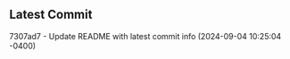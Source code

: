 
## Latest Commit
7307ad7 - Update README with latest commit info (2024-09-04 10:25:04 -0400) <Yunxi-Zhou>
